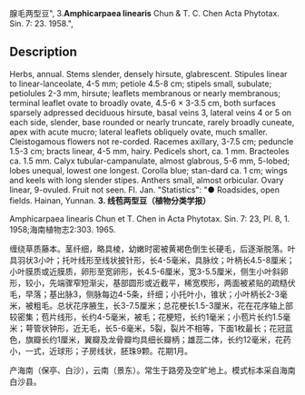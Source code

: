 腺毛两型豆",
3.**Amphicarpaea linearis** Chun & T. C. Chen Acta Phytotax. Sin. 7: 23. 1958.",

## Description
Herbs, annual. Stems slender, densely hirsute, glabrescent. Stipules linear to linear-lanceolate, 4-5 mm; petiole 4.5-8 cm; stipels small, subulate; petiolules 2-3 mm, hirsute; leaflets membranous or nearly membranous; terminal leaflet ovate to broadly ovate, 4.5-6 × 3-3.5 cm, both surfaces sparsely adpressed deciduous hirsute, basal veins 3, lateral veins 4 or 5 on each side, slender, base rounded or nearly truncate, rarely broadly cuneate, apex with acute mucro; lateral leaflets obliquely ovate, much smaller. Cleistogamous flowers not re-corded. Racemes axillary, 3-7.5 cm; peduncle 1.5-3 cm; bracts linear, 4-5 mm, hairy. Pedicels short, ca. 1 mm. Bracteoles ca. 1.5 mm. Calyx tubular-campanulate, almost glabrous, 5-6 mm, 5-lobed; lobes unequal, lowest one longest. Corolla blue; stan-dard ca. 1 cm; wings and keels with long slender stipes. Anthers small, almost orbicular. Ovary linear, 9-ovuled. Fruit not seen. Fl. Jan.
  "Statistics": "● Roadsides, open fields. Hainan, Yunnan.
**3. 线苞两型豆（植物分类学报）**

Amphicarpaea linearis Chun et T. Chen in Acta Phytotax. Sin. 7: 23, Pl. 8, 1. 1958;海南植物志2:303. 1965.

缠绕草质藤本。茎纤细，略具棱，幼嫩时密被黄褐色倒生长硬毛，后逐渐脱落。叶具羽状3小叶；托叶线形至线状披针形，长4-5毫米，具脉纹；叶柄长4.5-8厘米；小叶膜质或近膜质，卵形至宽卵形，长4.5-6厘米，宽3-5.5厘米，侧生小叶斜卵形，较小，先端骤窄短渐尖，基部圆形或近截平，稀宽楔形，两面被紧贴的疏糙伏毛，早落；基出脉3，侧脉每边4-5条，纤细；小托叶小，锥状；小叶柄长2-3毫米，被粗毛。总状花序腋生，长3-7.5厘米；总花梗长1.5-3厘米，花在花序轴上部较密集；苞片线形，长约4-5毫米，被毛；花梗短，长约1毫米；小苞片长约1.5毫米；萼管状钟形，近无毛，长5-6毫米，5裂，裂片不相等，下面1枚最长；花冠蓝色，旗瓣长约1厘米，翼瓣及龙骨瓣均具细长瓣柄；雄蕊二体，长约12毫米，花药小，一式，近球形；子房线状，胚珠9颗。花期1月。

产海南（保亭、白沙），云南（景东）。常生于路旁及空旷地上。模式标本采自海南白沙县。
